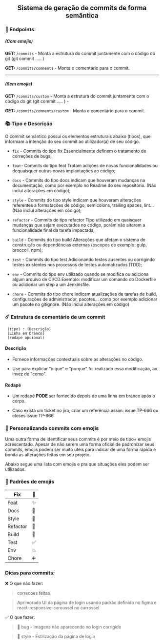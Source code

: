 <center>
<h2>
Sistema de geração de commits de forma semântica
</h2> 

</center>


###  📱 Endpoints:
##### (Com emojis)

**GET:** `/commits` - Monta a estrutura do commit juntamente com o código do git (git commit ..... )

**GET:** `/commits/comments` - Monta o comentário para o commit.

------------


##### (Sem emojis)
**GET:** `/commits/custom` - Monta a estrutura do commit juntamente com o código do git (git commit ..... ) -

**GET:** `/commits/comments/custom` - Monta o comentário para o commit.

###  📚 Tipo e Descrição
O commit semântico possui os elementos estruturais abaixo (tipos), que informam a intenção do seu commit ao utilizador(a) de seu código.

- `fix` - Commits do tipo fix Essencialmente definem o tratamento de correções de bugs;

- `feat`- Commits do tipo feat Tratam adições de novas funcionalidades ou dequaisquer outras novas implantações ao código;

- `docs` - Commits do tipo docs indicam que houveram mudanças na documentação, como por exemplo no Readme do seu repositório. (Não inclui alterações em código);

- `style` - Commits do tipo style indicam que houveram alterações referentes a formatações de código, semicolons, trailing spaces, lint... (Não inclui alterações em código);

- `refactor` - Commits do tipo refactor Tipo utilizado em quaisquer mudanças que sejam executados no código, porém não alterem a funcionalidade final da tarefa impactada;

- `build` - Commits do tipo build Alterações que afetam o sistema de construção ou dependências externas (escopos de exemplo: gulp, broccoli, npm);

- `test` - Commits do tipo test Adicionando testes ausentes ou corrigindo testes existentes nos processos de testes automatizados (TDD);

- `env` - Commits do tipo env utilizado quando se modifica ou adiciona algum arquivo de CI/CD.Exemplo: modificar um comando do Dockerfile ou adicionar um step a um Jenkinsfile.

- `chore` - Commits do tipo chore indicam atualizações de tarefas de build, configurações de administrador, pacotes... como por exemplo adicionar um pacote no gitignore. (Não inclui alterações em código)

### ☄️ Estrutura de comentário de um commit

     (tipo) : (Descrição)
     [Linha em branco]
     (rodapé opcional)

#### Descrição
- Fornece informações contextuais sobre as alterações no código.

- Use para explicar "o que" e "porque" foi realizado essa modificação, ao invez de "como".

#### Rodapé
- Um rodapé **PODE** ser fornecido depois de uma linha em branco após o corpo.

- Caso exista um ticket no jira, criar um referência assim: issue TP-666 ou closes issue TP-666


###  🔮 Personalizando commits com emojis

Uma outra forma de identificar seus commits é por meio de tipo+ emojis acrescentado. Apesar de não serem uma forma oficial de padronizar seus commits, emojis podem ser muito uteis para indicar de uma forma rápida e bonita as alterações feitas em seu projeto.

Abaixo segue uma lista com emojis e pra que situações eles podem ser utilizados.

### 🚀 Padrões de emojis

| Fix  | 🐛  |
| ------------ | ------------ |
|  Feat | ✨  |
|  Docs | 📝  |
|  Style | 🎨  |
|  Refactor |  🔨 |
|  Build | 🚧  |
|  Test | ✅  |
|  Env | 💥  |
|  Chore | ➕  |

### Dicas para commits:

❌ O que não fazer:

> correcoes feitas

> Aprimorado UI da página de login usando padrão definido no figma e react-responsive-caroussel no carrossel

✅ O que fazer:

> 🐛 bug - Imagens não aparecendo no login corrigido

> 🎨 style - Estilização da página de login


